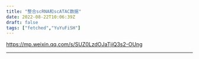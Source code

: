 ```yaml
---
title: "整合scRNA和scATAC数据"
date: 2022-08-22T10:06:39Z
draft: false
tags: ["fetched","YuYuFiSH"]
---
```


https://mp.weixin.qq.com/s/SUZ0LzdOJaTjiQ3s2-OUng

---

